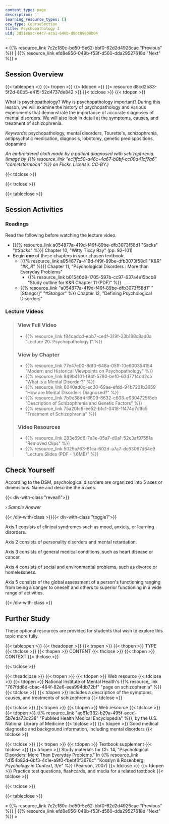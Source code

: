 ```yaml
---
content_type: page
description: ''
learning_resource_types: []
ocw_type: CourseSection
title: Psychopathology I
uid: 3d51e6ac-e4c7-aca1-640b-d0dc09600b04
---
```


« {{% resource_link 7c2c180c-bd50-5e62-bbf0-62d2d4926cae "Previous" %}} | {{% resource_link efd8e956-049b-f53f-d560-dda29527618d "Next" %}} »

Session Overview
----------------

{{< tableopen >}}
{{< tropen >}}
{{< tdopen >}}
{{< resource d8cd2b83-5f2d-80b5-e415-52d4737de842 >}}
{{< tdclose >}}
{{< tdopen >}}


What is psychopathology? Why is psychopathology important? During this lesson, we will examine the history of psychopathology and various experiments that demonstrate the importance of accurate diagnoses of mental disorders. We will also look in detail at the symptoms, causes, and treatment of schizophrenia.

_Keywords_: psychopathology, mental disorders, Tourette's, schizophrenia, antipsychotic medication, diagnosis, lobotomy, genetic predispositions, dopamine

_An embroidered cloth made by a patient diagnosed with schizophrenia. (Image by {{% resource_link "ec1ffc50-a46c-4a67-b0bf-cc09a41cf7a6" "cometstarmoon" %}} on Flickr. License: CC-BY.)_


{{< tdclose >}}

{{< trclose >}}

{{< tableclose >}}

Session Activities
------------------

### Readings

Read the following before watching the lecture video.

*   \[{{% resource_link a054877a-419d-f49f-89be-dfb3073f58d1 "Sacks" "#_Sacks_" %}}\] Chapter 10, "Witty Ticcy Ray" (pp. 92–101)
*   Begin **one** of these chapters in your chosen textbook:
    *   \[{{% resource_link a054877a-419d-f49f-89be-dfb3073f58d1 "K&R" "#_K_R_" %}}\] Chapter 11, "Psychological Disorders : More than Everyday Problems"
        *   {{% resource_link b01546d8-1705-597b-cc97-637a4e15bcb8 "Study outline for K&R Chapter 11 (PDF)" %}}
    *   {{% resource_link "a054877a-419d-f49f-89be-dfb3073f58d1" "\[Stangor\]" "#_Stangor_" %}} Chapter 12, "Defining Psychological Disorders"

### Lecture Videos

> ### View Full Video
> 
> *   {{% resource_link f84cadcd-ebb7-ce4f-319f-33b188c8ad0a "Lecture 20: Psychopathology I" %}}
> 
> ### View by Chapter
> 
> *   {{% resource_link 77e47e00-8df0-648a-05ff-10e600354194 "Modern and Historical Viewpoints on Psychopathology" %}}
> *   {{% resource_link 849b4101-f94f-5780-bef0-63d7714dd2ca "What is a Mental Disorder?" %}}
> *   {{% resource_link 6040ad0d-ec30-69ae-efdd-94b7221b2659 "How are Mental Disorders Diagnosed?" %}}
> *   {{% resource_link 7b9e38d4-8609-8632-c608-e0304725f8eb "Description of Schizophrenia and Genetic Factors" %}}
> *   {{% resource_link 75a20fc8-ee52-b1c1-0418-1f474d7c1fc5 "Treatment of Schizophrenia" %}}
> 
> ### Video Resources
> 
> *   {{% resource_link 283e69d6-7e3e-05a7-d0a1-52e3af97551a "Removed Clips" %}}
> *   {{% resource_link 5025a763-81ca-602d-a7a7-dc63067d64e9 "Lecture Slides (PDF - 1.6MB)" %}}

Check Yourself
--------------

According to the DSM, psychological disorders are organized into 5 axes or dimensions. Name and describe the 5 axes.

{{< div-with-class "reveal1">}}

› _Sample Answer_

{{< /div-with-class >}}{{< div-with-class "toggle1">}}

Axis 1 consists of clinical syndromes such as mood, anxiety, or learning disorders.

Axis 2 consists of personality disorders and mental retardation.

Axis 3 consists of general medical conditions, such as heart disease or cancer.

Axis 4 consists of social and environmental problems, such as divorce or homelessness.

Axis 5 consists of the global assessment of a person's functioning ranging from being a danger to oneself and others to superior functioning in a wide range of activities.

{{< /div-with-class >}}

Further Study
-------------

These optional resources are provided for students that wish to explore this topic more fully.

{{< tableopen >}}
{{< theadopen >}}
{{< tropen >}}
{{< thopen >}}
TYPE
{{< thclose >}}
{{< thopen >}}
CONTENT
{{< thclose >}}
{{< thopen >}}
CONTEXT
{{< thclose >}}

{{< trclose >}}

{{< theadclose >}}
{{< tropen >}}
{{< tdopen >}}
Web resource
{{< tdclose >}}
{{< tdopen >}}
National Institute of Mental Health's {{% resource_link "767fdd8d-cbac-484f-82e6-eea994db72bf" "page on schizophrenia" %}}
{{< tdclose >}}
{{< tdopen >}}
Includes a description of the symptoms, causes, and treatments of schizophrenia
{{< tdclose >}}

{{< trclose >}}
{{< tropen >}}
{{< tdopen >}}
Web resource
{{< tdclose >}}
{{< tdopen >}}
{{% resource_link "ad61e332-b29a-495f-aeed-5b7eda73c238" "PubMed Health Medical Encyclopedia" %}}, by the U.S. National Library of Medicine
{{< tdclose >}}
{{< tdopen >}}
Good medical diagnostic and background information, including mental disorders
{{< tdclose >}}

{{< trclose >}}
{{< tropen >}}
{{< tdopen >}}
Textbook supplement
{{< tdclose >}}
{{< tdopen >}}
Study materials for Ch. 14, "Psychological Disorders: More Than Everyday Problems." In {{% resource_link "d154b82d-6bf3-4c1e-a9f0-fbebf0f3676c" "Kosslyn & Rosenberg, _Psychology in Context_, 3/e" %}} (Pearson, 2007)
{{< tdclose >}}
{{< tdopen >}}
Practice test questions, flashcards, and media for a related textbook
{{< tdclose >}}

{{< trclose >}}

{{< tableclose >}}

« {{% resource_link 7c2c180c-bd50-5e62-bbf0-62d2d4926cae "Previous" %}} | {{% resource_link efd8e956-049b-f53f-d560-dda29527618d "Next" %}} »